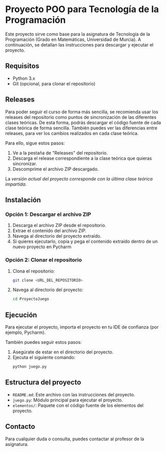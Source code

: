 # Proyecto POO para Tecnología de la Programación

Este proyecto sirve como base para la asignatura de Tecnología de la Programación (Grado en Matemáticas, Universidad de Murcia). A continuación, se detallan las instrucciones para descargar y ejecutar el proyecto.

## Requisitos

- Python 3.x
- Git (opcional, para clonar el repositorio)

## Releases

Para poder seguir el curso de forma más sencilla, se recomienda usar los releases del repositorio como puntos de sincronización de las diferentes clases teóricas. De esta forma, podrás descargar el código fuente de cada clase teórica de forma sencilla. También puedes ver las diferencias entre releases, para ver los cambios realizados en cada clase teórica.

Para ello, sigue estos pasos:

1. Ve a la pestaña de "Releases" del repositorio.
2. Descarga el release correspondiente a la clase teórica que quieras sincronizar.
3. Descomprime el archivo ZIP descargado.

La *versión actual del proyecto corresponde con la última clase teórica impartida*.

## Instalación

### Opción 1: Descargar el archivo ZIP

1. Descarga el archivo ZIP desde el repositorio.
2. Extrae el contenido del archivo ZIP.
3. Navega al directorio del proyecto extraído.
4. Si quieres ejecutarlo, copia y pega el contenido extraído dentro de un nuevo proyecto en Pycharm

### Opción 2: Clonar el repositorio

1. Clona el repositorio:
    ```bash
    git clone <URL_DEL_REPOSITORIO>
    ```
2. Navega al directorio del proyecto:
    ```bash
    cd ProyectoJuego
    ```

## Ejecución

Para ejecutar el proyecto, importa el proyecto en tu IDE de confianza (por ejemplo, Pycharm).

También puedes seguir estos pasos:

1. Asegúrate de estar en el directorio del proyecto.
2. Ejecuta el siguiente comando:
    ```bash
    python juego.py
    ```

## Estructura del proyecto

- `README.md`: Este archivo con las instrucciones del proyecto.
- `juego.py`: Módulo principal para ejecutar el proyecto.
- `elementos/`: Paquete con el código fuente de los elementos del proyecto.


## Contacto

Para cualquier duda o consulta, puedes contactar al profesor de la asignatura.
